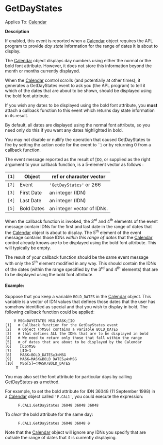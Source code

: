 




<h1 class="heading"><span class="name">GetDayStates</span></h1>

Applies To: [Calendar](../a-z/calendar.md)


**Description**


If enabled, this event is reported when a [Calendar](../a-z/calendar.md) object requires the APL program to provide *day state* information for the range of dates it is about to display.



The [Calendar](../a-z/calendar.md) object displays day numbers using either the normal or the bold font attribute. However, it does not store this information beyond the month or months currently displayed.


When the [Calendar](../a-z/calendar.md) control scrolls (and potentially at other times), it generates a GetDayStates event to ask you (the APL program) to tell it which of the dates that are about to be shown, should be displayed using the bold font attribute.


If you wish any dates to be displayed using the bold font attribute, you **must** attach a callback function to this event which returns day state information in its result.


By default, all dates are displayed using the normal font attribute, so you need only do this if you want any dates highlighted in bold.


You may not disable or nullify the operation that caused GetDayStates to fire by setting the action code for the event to `¯1` or by returning 0 from a callback function.



The event message reported as the result of `⎕DQ`, or supplied as the right argument to your callback function, is a 5-element vector as follows :


| `[1]` | Object | ref or character vector |
| --- | --- | ---  |
| `[2]` | Event | `'GetDayStates'` or 266 |
| `[3]` | First Date | an integer (IDN) |
| `[4]` | Last Date | an integer (IDN) |
| `[5]` | Bold Dates | an integer vector of IDNs. |



When the callback function is invoked, the 3<sup>rd</sup> and 4<sup>th</sup> elements of the event message contain IDNs for the first and last date in the range of dates that the [Calendar](../a-z/calendar.md) object is about to display. The 5<sup>th</sup> element of the event message contains those IDNs *within this range of dates* that the [Calendar](../a-z/calendar.md) control already knows are to be displayed using the bold font attribute. This will typically be empty.


The result of your callback function should be the same event message with only the 5<sup>th</sup> element modified in any way. This should contain the IDNs of the dates (within the range specified by the 3<sup>rd</sup> and 4<sup>th</sup> elements) that are to be displayed using the bold font attribute.


#### Example:


Suppose that you keep a variable `BOLD_DATES` in the [Calendar](../a-z/calendar.md) object. This variable is a vector of IDN values that defines those dates that the user has somehow identified as special and that you wish to display in bold, The following callback function could be applied:
```apl
    ∇ MSG←DAYSTATES MSG;MASK;⎕IO
[1]   ⍝ Callback function for the GetDayStates event
[2]   ⍝ Object (⊃MSG) contains a variable BOLD_DATES
[3]   ⍝ that defines ALL the IDNs that are to be displayed in bold
[4]   ⍝ We need to return only those that fall within the range
[5]   ⍝ of dates that are about to be displayed by the Calendar
[6]    ⎕CS⊃MSG
[7]    ⎕IO←1
[8]    MASK←BOLD_DATES≥3⊃MSG
[9]    MASK←MASK∧BOLD_DATES≤4⊃MSG
[10]   MSG[5]←⊂MASK/BOLD_DATES
     ∇
```



You may also set the font attribute for particular days by calling GetDayStates as a method.



For example, to set the bold attribute for IDN 36048 (11 September 1998) in a [Calendar](../a-z/calendar.md) object called `'F.CAL1'`, you could execute the expression:
```apl
      F.CAL1.GetDayStates 36048 36048 36048
```




To *clear* the bold attribute for the same day:
```apl
      F.CAL1.GetDayStates 36048 36048 ⍬
```



Note that the [Calendar](../a-z/calendar.md) object will ignore any IDNs you specify that are outside the range of dates that it is currently displaying.


